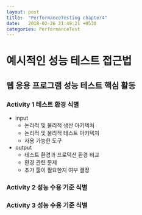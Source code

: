 ```yaml
---
layout: post
title:  "PerformanceTesting chapter4"
date:   2018-02-26 21:49:21 +0530
categories: PerformanceTest
---
```


# 예시적인 성능 테스트 접근법

## 웹 응용 프로그램 성능 테스트 핵심 활동

### Activity 1 테스트 환경 식별
  - input
    - 논리적 및 물리적 생산 아키텍처
    - 논리적 및 물리적 테스트 아키텍처
    - 사용 가능한 도구
  - output
    - 테스트 환경과 프로덕션 환경 비교
    - 환경 관련 문제
    - 추가 툴이 필요한지 여부 결정

### Activity 2 성능 수용 기준 식별
### Activity 3 성능 수용 기준 식별
